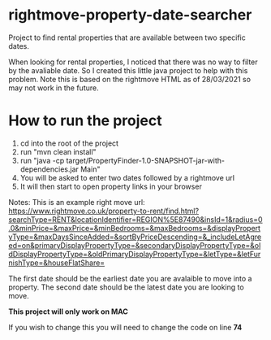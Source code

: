 # rightmove-property-date-searcher
Project to find rental properties that are available between two specific dates. 

When looking for rental properties, I noticed that there was no way to filter by the avaliable date. So I created this little java project to help with this problem. Note this is based on the rightmove HTML as of 28/03/2021 so may not work in the future.

# How to run the project
1. cd into the root of the project
2. run "mvn clean install"
3. run "java -cp target/PropertyFinder-1.0-SNAPSHOT-jar-with-dependencies.jar Main"
4. You will be asked to enter two dates followed by a rightmove url
5. It will then start to open property links in your browser

Notes:
This is an example right move url: https://www.rightmove.co.uk/property-to-rent/find.html?searchType=RENT&locationIdentifier=REGION%5E87490&insId=1&radius=0.0&minPrice=&maxPrice=&minBedrooms=&maxBedrooms=&displayPropertyType=&maxDaysSinceAdded=&sortByPriceDescending=&_includeLetAgreed=on&primaryDisplayPropertyType=&secondaryDisplayPropertyType=&oldDisplayPropertyType=&oldPrimaryDisplayPropertyType=&letType=&letFurnishType=&houseFlatShare=

The first date should be the earliest date you are avalaible to move into a property.
The second date should be the latest date you are looking to move. 

**This project will only work on MAC**

If you wish to change this you will need to change the code on line **74**

